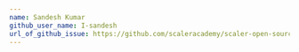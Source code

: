 ```yaml
---
name: Sandesh Kumar
github_user_name: I-sandesh
url_of_github_issue: https://github.com/scaleracademy/scaler-open-source-september-challenge/issues/50 
---
```

